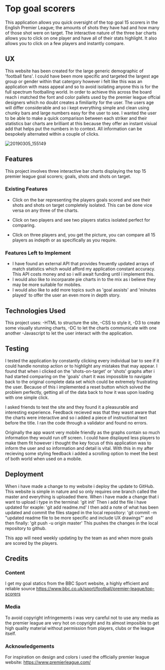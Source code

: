 # Top goal scorers

This application allows you quick oversight of the top goal 15 scorers in the English Premier League; the amounts of shots they have had and how many of those shot were on target. The interactive nature of the three bar charts allows you to click on one player and have all of their stats highlight. It also allows you to click on a few players and instantly compare.

 
## UX

This website has been created for the large generic demographic of 'football fans'. I could have been more specific and targeted the largest age group or gender within that catergory however i felt like this was an application with mass appeal and so to avoid isolating anyone this is for the full spectrum footballing world. In order to achieve this across the board reach i matched the font and color pallets used by the premier league offcial designers which no doubt creates a fimiliarity for the user. The users age will differ considerable and so i kept everything simple and clean using chunky bars and large numbers easy for the user to see. I wanted the user to be able to make a quick comparison between each striker and their statistics bar charts are brilliant at this because they offer an instant visiual add that helps put the numbers in to context. All information can be bespokely alternated within a couple of clicks.

![20190305_155149](https://user-images.githubusercontent.com/40600676/53820996-cff91d80-3f64-11e9-99d2-47d6b4241a8b.jpg)

## Features
This project involves three interactive bar charts displaying the top 15 premier league goal scorers; goals, shots and shots on target.
 
### Existing Features
- Click on the bar representing the players goals scored and see their shots and shots on target completely isolated. This can be done vice versa on any three of the charts. 

- Click on two players and see two players statics isolated perfect for comparing. 

- Click on three players and, you get the picture, you can compare all 15 players as indepth or as specifically as you require.

### Features Left to Implement
- I have found an external API that provides freuently updated arrays of match statistics which would afford my application constant accuracy. This API costs money and so i will await funding until i implement this.
- I would also like to incorparate pie charts in to the mix as i believe they may be more suitable for mobiles.
- I would also like to add more topics such as 'goal assists' and 'minutes played' to offer the user an even more in depth story.

## Technologies Used
This project uses:
-HTML to structure the site, 
-CSS to style it, 
-D3 to create some visually stunning charts, 
-DC to let the charts communicate with one another 
-Javascript to let the user interact with the application. 


## Testing
I tested the application by constantly clicking every individual bar to see if it could handle nonstop action or to highlight any mistakes that may appear. I found that when i clicked on the 'shots-on-target' or 'shots' graphs after i had started comparing on the 'goals' chart it was impossible to navigate back to the original complete data set which could be extremely frustrating the user. Because of this i implemented a reset button which solved the problem perfectly, getting all of the data back to how it was upon loading with one simple click.

I asked friends to test the site and they found it a pleasurable and interesting experience. Feedback recieved was that they wasnt aware that the charts were interactive and so i added a piece of instructional text before the title. I ran the code through a validator and found no errors.

Originally the app wasnt very mobile friendly as the graphs contain so much information they would run off screen. I could have displayed less players to make them fit however i thought the key focus of this application was to inform the user and so information and detail is vital. With this in my after recieving some styling feedback i added a scrolling option to meet the best of both world when used on a mobile.

## Deployment

When i have made a change to my website i deploy the update to GitHub. This website is simple in nature and so only requires one branch called the master and everything is uploaded there. When i have made a change that i want to upload i type in the terminal: 'git init' Then i add the file i have updated for exaple: 'git add readme.md' I then add a note of what has been updated and commit the files staged in the local repository: 'git commit -m "updated readme file to be more specific and include UX drawings"' and then finally: 'git push -u origin master' This pushes the changes in the local repository to github.

This app will need weekly updating by the team as and when more goals are scored by the players.


## Credits

### Content
I get my goal statics from the BBC Sport website, a highly efficient and reliable source https://www.bbc.co.uk/sport/football/premier-league/top-scorers

### Media
To avoid copyright infringements i was very careful not to use any media as the premier league are very hot on copyright and its almost imposible to get high quality material without permission from players, clubs or the league itself. 

### Acknowledgements
For inspiration on design and colors i used the officially premier league website:
https://www.premierleague.com/
